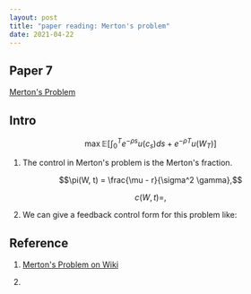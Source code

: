 ```yaml
---
layout: post
title: "paper reading: Merton's problem"
date: 2021-04-22
---
```


## Paper 7

[Merton's Problem](https://teach.business.uq.edu.au/courses/FINM6900/files/module-2/readings/MertonJET.pdf)

## Intro

$$\max \mathbb{E} \big[ \int_0^T e^{-\rho s} u(c_s)ds + e^{-\rho T} u(W_T) \big]$$

1. The control in Merton's problem is the Merton's fraction.

$$\pi(W, t) = \frac{\mu - r}{\sigma^2 \gamma},$$

$$c(W, t) = ,$$

2. We can give a feedback control form for this problem like:

## Reference

1. [Merton's Problem on Wiki](https://en.wikipedia.org/wiki/Merton%27s_portfolio_problem)

2.
